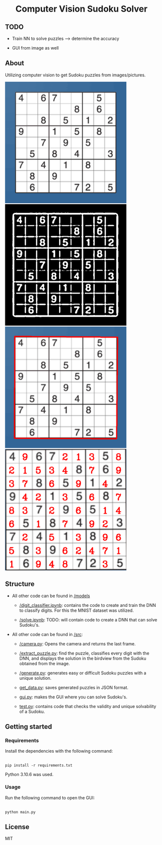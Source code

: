 <h1 align="center">Computer Vision Sudoku Solver</h1>

## TODO

- Train NN to solve puzzles --> determine the accuracy

- GUI from image as well

## About
Utilizing computer vision to get Sudoku puzzles from images/pictures.

<img src="assets/InitialSudoku.png" alt="Example Image" width="400" height="400">

<img src="assets/ThreshedSudoku.png" alt="Example Image" width="400" height="400">

<img src="assets/DetectedSudoku.png" alt="Example Image" width="400" height="400">

<img src="assets/SolvedSudoku.png" alt="Example Image" width="400" height="400">

## Structure

* All other code can be found in [/models](models)
 
  * [/digit_classifier.ipynb](models/digit_classifier.ipynb): contains the code to create and train the DNN to classify digits. For this the MNIST dataset was utilized.

  * [/solve.ipynb](models/solve.ipynb): TODO: will contain code to create a DNN that can solve Sudoku's.

* All other code can be found in [/src](src):

  * [/camera.py](src/camera.py): Opens the camera and returns the last frame.

  * [/extract_puzzle.py](src/extract_puzzle.py): find the puzzle, classifies every digit with the DNN, and displays the solution in the birdview from the Sudoku obtained from the image. 

  * [/generate.py](src/generate.py): generates easy or difficult Sudoku puzzles with a unique solution.

  * [get_data.py](src/get_data.py): saves generated puzzles in JSON format.

  * [gui.py](src/gui.py): makes the GUI where you can solve Sudoku's.

  * [test.py](src/test.py): contains code that checks the validity and unique solvability of a Sudoku.


## Getting started
### Requirements

Install the dependencies with the following command:

```

pip install -r requirements.txt

```

Python 3.10.6 was used.

### Usage
Run the following command to open the GUI:

```

python main.py

```

## License
MIT